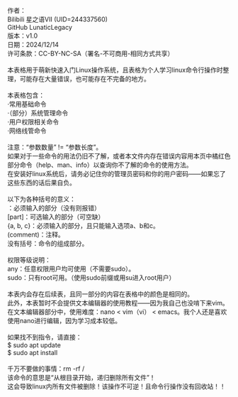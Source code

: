 
作者：<br>
Bilibili 星之语VII (UID=244337560)<br>
GitHub LunaticLegacy<br>
版本：v1.0<br>
日期：2024/12/14<br>
许可条款：CC-BY-NC-SA（署名-不可商用-相同方式共享）<br>
<br>
本表格用于萌新快速入门Linux操作系统，且表格为个人学习linux命令行操作时整理，可能存在大量错误，也可能存在不完备的地方。<br>
<br>
本表格包含：<br>
·常用基础命令<br>
·（部分）系统管理命令<br>
·用户权限相关命令<br>
·网络线管命令<br>
<br>
注意：“参数数量” != “参数长度”。<br>
如果对于一些命令的用法仍旧不了解，或者本文件内存在错误内容用本页中橘红色部分命令（help、man、info）以查询你不了解的命令的使用方法。<br>
在安装好linux系统后，请务必记住你的管理员密码和你的用户密码——如果忘了这些东西的话后果自负。<br>
<br>
以下为各种括号的意义：<br>
<cmd>：必须输入的部分（没有则报错）<br>
[part]：可选输入的部分（可空缺）<br>
{a, b, c}：必须输入的部分，且只能输入选项a、b和c。<br>
(comment)：注释。<br>
没有括号：命令的组成部分。<br>
<br>
权限等级说明：<br>
any：任意权限用户均可使用（不需要sudo）。<br>
sudo：只有root可用。（使用sudo前缀或用su进入root用户）<br>
<br>
本表内会存在后续表，且同一部分的内容在表格中的颜色是相同的。<br>
此外，本表暂时不会提供文本编辑器的使用教程——因为我自己也没啃下来vim。<br>
在文本编辑器部分中，使用难度：nano < vim（vi） < emacs。我个人还是喜欢使用nano进行编辑，因为学习成本较低。<br>
<br>
如果找不到指令，请直接：<br>
$ sudo apt update<br>
$ sudo apt install <cmd><br>
<br>
千万不要做的事情：rm -rf /<br>
该命令的意思是“从根目录开始，递归删除所有文件”！<br>
这会导致linux内所有文件被删除！该操作不可逆！且命令行操作没有回收站！！ <br>
